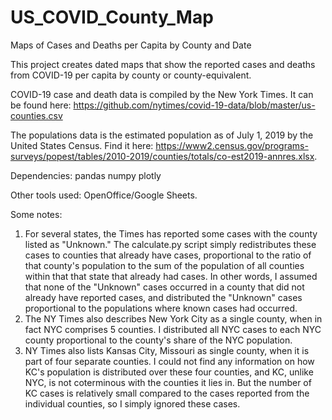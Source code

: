 # US_COVID_County_Map
Maps of Cases and Deaths per Capita by County and Date

This project creates dated maps that show the reported cases and deaths from COVID-19 per capita by county or county-equivalent.

COVID-19 case and death data is compiled by the New York Times.
It can be found here: https://github.com/nytimes/covid-19-data/blob/master/us-counties.csv

The populations data is the estimated population as of July 1, 2019 by the United States Census.
Find it here: https://www2.census.gov/programs-surveys/popest/tables/2010-2019/counties/totals/co-est2019-annres.xlsx.

Dependencies:
pandas
numpy
plotly

Other tools used:
OpenOffice/Google Sheets.

Some notes:

1. For several states, the Times has reported some cases with the county listed as "Unknown." The calculate.py script simply redistributes these cases to counties that already have cases, proportional to the ratio of that county's population to the sum of the population of all counties within that that state that already had cases. In other words, I assumed that none of the "Unknown" cases occurred in a county that did not already have reported cases, and distributed the "Unknown" cases proportional to the populations where known cases had occurred.
2. The NY Times also describes New York City as a single county, when in fact NYC comprises 5 counties. I distributed all NYC cases to each NYC county proportional to the county's share of the NYC population.
3. NY Times also lists Kansas City, Missouri as single county, when it is part of four separate counties. I could not find any information on how KC's population is distributed over these four counties, and KC, unlike NYC, is not coterminous with the counties it lies in. But the number of KC cases is relatively small compared to the cases reported from the individual counties, so I simply ignored these cases.
